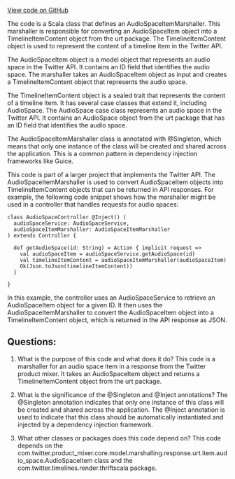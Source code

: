 [View code on GitHub](https://github.com/misbahsy/the-algorithm/product-mixer/core/src/main/scala/com/twitter/product_mixer/core/functional_component/marshaller/response/urt/item/audio_space/AudioSpaceItemMarshaller.scala)

The code is a Scala class that defines an AudioSpaceItemMarshaller. This marshaller is responsible for converting an AudioSpaceItem object into a TimelineItemContent object from the urt package. The TimelineItemContent object is used to represent the content of a timeline item in the Twitter API.

The AudioSpaceItem object is a model object that represents an audio space in the Twitter API. It contains an ID field that identifies the audio space. The marshaller takes an AudioSpaceItem object as input and creates a TimelineItemContent object that represents the audio space.

The TimelineItemContent object is a sealed trait that represents the content of a timeline item. It has several case classes that extend it, including AudioSpace. The AudioSpace case class represents an audio space in the Twitter API. It contains an AudioSpace object from the urt package that has an ID field that identifies the audio space.

The AudioSpaceItemMarshaller class is annotated with @Singleton, which means that only one instance of the class will be created and shared across the application. This is a common pattern in dependency injection frameworks like Guice.

This code is part of a larger project that implements the Twitter API. The AudioSpaceItemMarshaller is used to convert AudioSpaceItem objects into TimelineItemContent objects that can be returned in API responses. For example, the following code snippet shows how the marshaller might be used in a controller that handles requests for audio spaces:

```
class AudioSpaceController @Inject() (
  audioSpaceService: AudioSpaceService,
  audioSpaceItemMarshaller: AudioSpaceItemMarshaller
) extends Controller {

  def getAudioSpace(id: String) = Action { implicit request =>
    val audioSpaceItem = audioSpaceService.getAudioSpace(id)
    val timelineItemContent = audioSpaceItemMarshaller(audioSpaceItem)
    Ok(Json.toJson(timelineItemContent))
  }

}
```

In this example, the controller uses an AudioSpaceService to retrieve an AudioSpaceItem object for a given ID. It then uses the AudioSpaceItemMarshaller to convert the AudioSpaceItem object into a TimelineItemContent object, which is returned in the API response as JSON.
## Questions: 
 1. What is the purpose of this code and what does it do?
   This code is a marshaller for an audio space item in a response from the Twitter product mixer. It takes an AudioSpaceItem object and returns a TimelineItemContent object from the urt package.

2. What is the significance of the @Singleton and @Inject annotations?
   The @Singleton annotation indicates that only one instance of this class will be created and shared across the application. The @Inject annotation is used to indicate that this class should be automatically instantiated and injected by a dependency injection framework.

3. What other classes or packages does this code depend on?
   This code depends on the com.twitter.product_mixer.core.model.marshalling.response.urt.item.audio_space.AudioSpaceItem class and the com.twitter.timelines.render.thriftscala package.